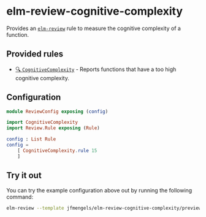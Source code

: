 # elm-review-cognitive-complexity

Provides an [`elm-review`](https://package.elm-lang.org/packages/jfmengels/elm-review/latest/) rule to measure the cognitive complexity of a function.


## Provided rules

- [🔍 `CognitiveComplexity`](https://package.elm-lang.org/packages/jfmengels/elm-review-cognitive-complexity/1.0.0/CognitiveComplexity "Provides insight") - Reports functions that have a too high cognitive complexity.


## Configuration

```elm
module ReviewConfig exposing (config)

import CognitiveComplexity
import Review.Rule exposing (Rule)

config : List Rule
config =
    [ CognitiveComplexity.rule 15
    ]
```


## Try it out

You can try the example configuration above out by running the following command:

```bash
elm-review --template jfmengels/elm-review-cognitive-complexity/preview
```
